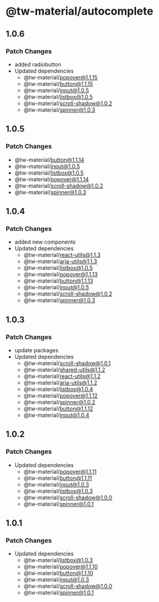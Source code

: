 # @tw-material/autocomplete

## 1.0.6

### Patch Changes

- added radiobutton
- Updated dependencies
  - @tw-material/popover@1.1.15
  - @tw-material/button@1.1.15
  - @tw-material/input@1.0.5
  - @tw-material/listbox@1.0.5
  - @tw-material/scroll-shadow@1.0.2
  - @tw-material/spinner@1.0.3

## 1.0.5

### Patch Changes

- @tw-material/button@1.1.14
- @tw-material/input@1.0.5
- @tw-material/listbox@1.0.5
- @tw-material/popover@1.1.14
- @tw-material/scroll-shadow@1.0.2
- @tw-material/spinner@1.0.3

## 1.0.4

### Patch Changes

- added new components
- Updated dependencies
  - @tw-material/react-utils@1.1.3
  - @tw-material/aria-utils@1.1.3
  - @tw-material/listbox@1.0.5
  - @tw-material/popover@1.1.13
  - @tw-material/button@1.1.13
  - @tw-material/input@1.0.5
  - @tw-material/scroll-shadow@1.0.2
  - @tw-material/spinner@1.0.3

## 1.0.3

### Patch Changes

- update packages
- Updated dependencies
  - @tw-material/scroll-shadow@1.0.1
  - @tw-material/shared-utils@1.1.2
  - @tw-material/react-utils@1.1.2
  - @tw-material/aria-utils@1.1.2
  - @tw-material/listbox@1.0.4
  - @tw-material/popover@1.1.12
  - @tw-material/spinner@1.0.2
  - @tw-material/button@1.1.12
  - @tw-material/input@1.0.4

## 1.0.2

### Patch Changes

- Updated dependencies
  - @tw-material/popover@1.1.11
  - @tw-material/button@1.1.11
  - @tw-material/input@1.0.3
  - @tw-material/listbox@1.0.3
  - @tw-material/scroll-shadow@1.0.0
  - @tw-material/spinner@1.0.1

## 1.0.1

### Patch Changes

- Updated dependencies
  - @tw-material/listbox@1.0.3
  - @tw-material/popover@1.1.10
  - @tw-material/button@1.1.10
  - @tw-material/input@1.0.3
  - @tw-material/scroll-shadow@1.0.0
  - @tw-material/spinner@1.0.1
